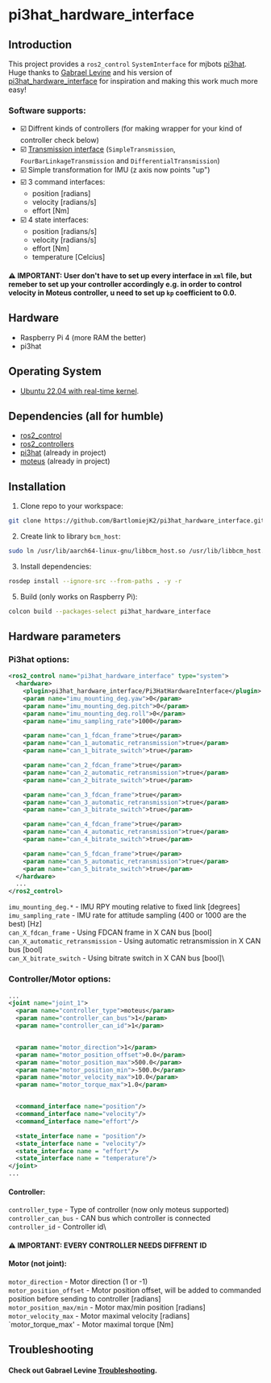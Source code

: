 # pi3hat_hardware_interface

## Introduction

This project provides a `ros2_control` `SystemInterface` for mjbots [pi3hat](https://mjbots.com/products/mjbots-pi3hat-r4-5).\
Huge thanks to [Gabrael Levine](https://github.com/G-Levine) and his version of [pi3hat_hardware_interface](https://github.com/G-Levine/pi3hat_hardware_interface/tree/main)
for inspiration and making this work much more easy!

### Software supports:
- :ballot_box_with_check: Diffrent kinds of controllers (for making wrapper for your kind of controller check below)
- :ballot_box_with_check: [Transmission interface](http://docs.ros.org/en/jade/api/transmission_interface/html/c++/classtransmission__interface_1_1Transmission.html) (`SimpleTransmission`,
`FourBarLinkageTransmission` and `DifferentialTransmission`)
- :ballot_box_with_check: Simple transformation for IMU (z axis now points "up")
- :ballot_box_with_check: 3 command interfaces:
  - position [radians]
  - velocity [radians/s]
  - effort [Nm]
- :ballot_box_with_check: 4 state interfaces:
  -  position [radians/s]
  -  velocity [radians/s]
  -  effort [Nm]
  -  temperature [Celcius]

#### :warning: IMPORTANT: User don't have to set up every interface in `xml` file, but remeber to set up your controller accordingly e.g. in order to control velocity in Moteus controller, u need to set up `kp` coefficient to 0.0. 

## Hardware
- Raspberry Pi 4 (more RAM the better)
- pi3hat 
  
## Operating System
- [Ubuntu 22.04 with real-time kernel](https://github.com/ros-realtime/ros-realtime-rpi4-image/releases/tag/22.04.3_v5.15.98-rt62-raspi_ros2_humble).

## Dependencies (all for humble)
- [ros2_control](https://github.com/ros-controls/ros2_control)
- [ros2_controllers](https://github.com/ros-controls/ros2_controllers)
- [pi3hat](https://github.com/mjbots/pi3hat) (already in project)
- [moteus](https://github.com/mjbots/moteus) (already in project)

## Installation 
1. Clone repo to your workspace:
```bash
git clone https://github.com/BartlomiejK2/pi3hat_hardware_interface.git
```
2. Create link to library `bcm_host`:
```bash
sudo ln /usr/lib/aarch64-linux-gnu/libbcm_host.so /usr/lib/libbcm_host.so.0
```
3. Install dependencies:
```bash
rosdep install --ignore-src --from-paths . -y -r
```
5. Build (only works on Raspberry Pi):
```bash
colcon build --packages-select pi3hat_hardware_interface
```

## Hardware parameters

### Pi3hat options:
```xml
<ros2_control name="pi3hat_hardware_interface" type="system">
  <hardware>
    <plugin>pi3hat_hardware_interface/Pi3HatHardwareInterface</plugin>
    <param name="imu_mounting_deg.yaw">0</param>
    <param name="imu_mounting_deg.pitch">0</param>
    <param name="imu_mounting_deg.roll">0</param>
    <param name="imu_sampling_rate">1000</param>

    <param name="can_1_fdcan_frame">true</param>
    <param name="can_1_automatic_retransmission">true</param>
    <param name="can_1_bitrate_switch">true</param>

    <param name="can_2_fdcan_frame">true</param>
    <param name="can_2_automatic_retransmission">true</param>
    <param name="can_2_bitrate_switch">true</param>

    <param name="can_3_fdcan_frame">true</param>
    <param name="can_3_automatic_retransmission">true</param>
    <param name="can_3_bitrate_switch">true</param>

    <param name="can_4_fdcan_frame">true</param>
    <param name="can_4_automatic_retransmission">true</param>
    <param name="can_4_bitrate_switch">true</param>

    <param name="can_5_fdcan_frame">true</param>
    <param name="can_5_automatic_retransmission">true</param>
    <param name="can_5_bitrate_switch">true</param>
  </hardware>
  ...
</ros2_control>
```
`imu_mounting_deg.*` - IMU RPY mouting relative to fixed link [degrees]\
`imu_sampling_rate` - IMU rate for attitude sampling (400 or 1000 are the best) [Hz]\
`can_X_fdcan_frame` - Using FDCAN frame in X CAN bus [bool]\
`can_X_automatic_retransmission` - Using automatic retransmission in X CAN bus [bool]\
`can_X_bitrate_switch` - Using bitrate switch in X CAN bus [bool]\

### Controller/Motor options:

```xml
...
<joint name="joint_1">
  <param name="controller_type">moteus</param>
  <param name="controller_can_bus">1</param>
  <param name="controller_can_id">1</param>


  <param name="motor_direction">1</param>
  <param name="motor_position_offset">0.0</param>
  <param name="motor_position_max">500.0</param>
  <param name="motor_position_min">-500.0</param>
  <param name="motor_velocity_max">10.0</param>
  <param name="motor_torque_max">1.0</param>


  <command_interface name="position"/>
  <command_interface name="velocity"/>
  <command_interface name="effort"/>

  <state_interface name = "position"/>
  <state_interface name = "velocity"/>
  <state_interface name = "effort"/>
  <state_interface name = "temperature"/>
</joint>
...
```
#### Controller:
`controller_type` - Type of controller (now only moteus supported)\
`controller_can_bus` - CAN bus which controller is connected\
`controller_id` - Controller id\
#### :warning: IMPORTANT: EVERY CONTROLLER NEEDS DIFFRENT ID

#### Motor (not joint):
`motor_direction` - Motor direction (1 or -1)\
`motor_position_offset` - Motor position offset, will be added to commanded position before sending to controller [radians]\
`motor_position_max/min` - Motor max/min position [radians]\
`motor_velocity_max` - Motor maximal velocity [radians]\
`motor_torque_max' - Motor maximal torque [Nm]

## Troubleshooting
#### Check out Gabrael Levine [Troubleshooting](https://github.com/G-Levine/pi3hat_hardware_interface/tree/main?tab=readme-ov-file#troubleshooting). 
